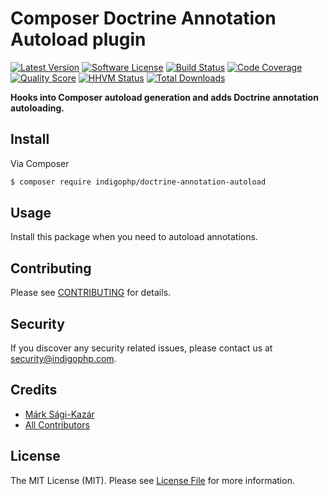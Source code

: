 # Composer Doctrine Annotation Autoload plugin

[![Latest Version](https://img.shields.io/github/release/indigophp/doctrine-annotation-autoload.svg?style=flat-square)](https://github.com/indigophp/doctrine-annotation-autoload/releases)
[![Software License](https://img.shields.io/badge/license-MIT-brightgreen.svg?style=flat-square)](LICENSE)
[![Build Status](https://img.shields.io/travis/indigophp/doctrine-annotation-autoload.svg?style=flat-square)](https://travis-ci.org/indigophp/doctrine-annotation-autoload)
[![Code Coverage](https://img.shields.io/scrutinizer/coverage/g/indigophp/doctrine-annotation-autoload.svg?style=flat-square)](https://scrutinizer-ci.com/g/indigophp/doctrine-annotation-autoload)
[![Quality Score](https://img.shields.io/scrutinizer/g/indigophp/doctrine-annotation-autoload.svg?style=flat-square)](https://scrutinizer-ci.com/g/indigophp/doctrine-annotation-autoload)
[![HHVM Status](https://img.shields.io/hhvm/indigophp/doctrine-annotation-autoload.svg?style=flat-square)](http://hhvm.h4cc.de/package/indigophp/doctrine-annotation-autoload)
[![Total Downloads](https://img.shields.io/packagist/dt/indigophp/doctrine-annotation-autoload.svg?style=flat-square)](https://packagist.org/packages/indigophp/doctrine-annotation-autoload)

**Hooks into Composer autoload generation and adds Doctrine annotation autoloading.**


## Install

Via Composer

``` bash
$ composer require indigophp/doctrine-annotation-autoload
```


## Usage

Install this package when you need to autoload annotations.


## Contributing

Please see [CONTRIBUTING](CONTRIBUTING.md) for details.


## Security

If you discover any security related issues, please contact us at [security@indigophp.com](mailto:security@indigophp.com).


## Credits

- [Márk Sági-Kazár](https://github.com/sagikazarmark)
- [All Contributors](https://github.com/indigophp/doctrine-annotation-autoload/contributors)


## License

The MIT License (MIT). Please see [License File](LICENSE) for more information.

